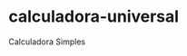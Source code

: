 # calculadora-universal
 Calculadora Simples
<h3><a href="https://kawecz.github.io/calculadora-universal/home/index.html"></a></h3>
